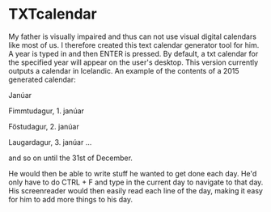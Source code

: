 # TXTcalendar
My father is visually impaired and thus can not use visual digital calendars like most of us. I therefore created this text calendar generator tool for him. A year is typed in and then ENTER is pressed. By default, a txt calendar for the specified year will appear on the user's desktop. This version currently outputs a calendar in Icelandic. An example of the contents of a 2015 generated calendar:

Janúar

Fimmtudagur, 1. janúar


Föstudagur, 2. janúar


Laugardagur, 3. janúar
...

and so on until the 31st of December.

He would then be able to write stuff he wanted to get done each day. He'd only have to do CTRL + F and type in the current day to navigate to that day. His screenreader would then easily read each line of the day, making it easy for him to add more things to his day.
